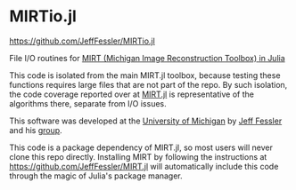 # MIRTio.jl
https://github.com/JeffFessler/MIRTio.jl


File I/O routines for
[MIRT (Michigan Image Reconstruction Toolbox) in Julia](https://github.com/JeffFessler/MIRT.jl)

This code is isolated from the main MIRT.jl toolbox,
because testing these functions
requires large files
that are not part of the repo.
By such isolation,
the code coverage reported
over at
[MIRT.jl](https://github.com/JeffFessler/MIRT.jl)
is representative of the algorithms there,
separate from I/O issues.

This software was developed at the
[University of Michigan](https://umich.edu/)
by
[Jeff Fessler](http://web.eecs.umich.edu/~fessler)
and his
[group](http://web.eecs.umich.edu/~fessler/group).

This code is a package dependency of MIRT.jl,
so most users will never clone this repo directly.
Installing MIRT
by following the instructions at
https://github.com/JeffFessler/MIRT.jl
will automatically include this code
through the magic of Julia's package manager.
